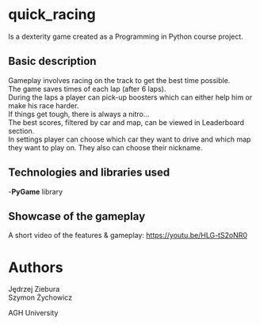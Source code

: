 # quick_racing
Is a dexterity game created as a Programming in Python course project.

## Basic description
Gameplay involves racing on the track to get the best time possible.\
The game saves times of each lap (after 6 laps).  
During the laps a player can pick-up boosters which can either help him or make his race harder.  
If things get tough, there is always a nitro...  
The best scores, filtered by car and map, can be viewed in Leaderboard section.\
In settings player can choose which car they want to drive and which map they want to play on. They also can choose their nickname.

## Technologies and libraries used
-**PyGame** library

## Showcase of the gameplay
A short video of the features & gameplay: https://youtu.be/HLG-tS2oNR0

# Authors
Jędrzej Ziebura\
Szymon Żychowicz

AGH University
